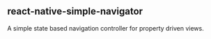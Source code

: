 ## react-native-simple-navigator

A simple state based navigation controller for property driven views.

